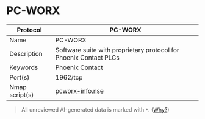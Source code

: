 # PC-WORX

| Protocol | PC-WORX |
|---|---|
| Name | PC-WORX |
| Description | Software suite with proprietary protocol for Phoenix Contact PLCs |
| Keywords | Phoenix Contact |
| Port(s) | 1962/tcp |
| Nmap script(s) | [pcworx-info.nse](https://github.com/digitalbond/Redpoint/blob/master/pcworx-info.nse) |



> All unreviewed AI-generated data is marked with `*`. ([Why?](../srcs/README.md#note-on-ai-generated-content))
